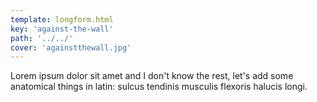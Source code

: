 ```yaml
---
template: longform.html
key: 'against-the-wall'
path: '../../'
cover: 'againstthewall.jpg'
---
```


Lorem ipsum dolor sit amet and I don't know the rest, let's add some anatomical things in latin: sulcus tendinis musculis flexoris halucis longi.